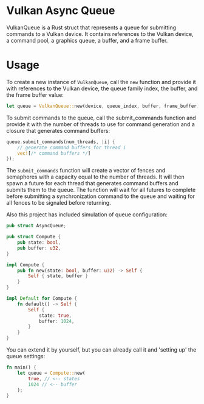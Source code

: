 # Vulkan Async Queue
VulkanQueue is a Rust struct that represents a queue for submitting commands to a Vulkan device. It contains references to the Vulkan device, a command pool, a graphics queue, a buffer, and a frame buffer.

# Usage
To create a new instance of `VulkanQueue`, call the `new` function and provide it with references to the Vulkan device, the queue family index, the buffer, and the frame buffer value:
```rust
let queue = VulkanQueue::new(device, queue_index, buffer, frame_buffer);
```
To submit commands to the queue, call the submit_commands function and provide it with the number of threads to use for command generation and a closure that generates command buffers:
```rust
queue.submit_commands(num_threads, |i| {
    // generate command buffers for thread i
    vec![/* command buffers */]
});
```
The `submit_commands` function will create a vector of fences and semaphores with a capacity equal to the number of threads. It will then spawn a future for each thread that generates command buffers and submits them to the queue. The function will wait for all futures to complete before submitting a synchronization command to the queue and waiting for all fences to be signaled before returning.

Also this project has included simulation of queue configuration:
```rust
pub struct AsyncQueue;

pub struct Compute {
    pub state: bool,
    pub buffer: u32,
}

impl Compute {
    pub fn new(state: bool, buffer: u32) -> Self {
        Self { state, buffer }
    }
}

impl Default for Compute {
    fn default() -> Self {
        Self {
            state: true,
            buffer: 1024,
        }
    }
}
```
You can extend it by yourself, but you can already call it and 'setting up' the queue settings:
```rust
fn main() {
    let queue = Compute::new(
        true, // <-- states
        1024 // <-- buffer
    );
}
```
